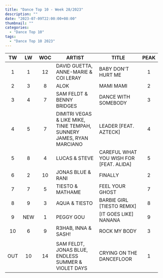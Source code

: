 ```yaml
---
title: "Dance Top 10 - Week 28/2023"
description: ""
date: "2023-07-09T22:00:00+08:00"
thumbnail: ""
categories:
  - "Dance Top 10"
tags:
  - "Dance Top 10 2023"
---
```

<!--more-->
|TW|LW|WOC|ARTIST|TITLE|PEAK|
|:----:|:----:|:----:|----|----|:----:|
|1|1|12|DAVID GUETTA, ANNE-MARIE & COI LERAY|BABY DON'T HURT ME|1|
|2|3|8|ALOK|MAMI MAMI|2|
|3|4|7|SAM FELDT & BENNY BRIDGES|DANCE WITH SOMEBODY|3|
|4|5|7|DIMITRI VEGAS & LIKE MIKE, TINIE TEMPAH, SUNNERY JAMES, RYAN MARCIANO|LEADER [FEAT. AZTECK]|4|
|5|8|4|LUCAS & STEVE|CAREFUL WHAT YOU WISH FOR [FEAT. ALIDA]|5|
|6|2|10|JONAS BLUE & RANI|FINALLY|2|
|7|7|5|TIESTO & MATHAME|FEEL YOUR GHOST|7|
|8|9|3|AQUA & TIESTO|BARBIE GIRL [TIESTO REMIX]|8|
|9|NEW|1|PEGGY GOU|[IT GOES LIKE] NANANA|9|
|10|6|9|R3HAB, INNA & SASH!|ROCK MY BODY|3|
| | | | | | |
|OUT|10|14|SAM FELDT, JONAS BLUE, ENDLESS SUMMER & VIOLET DAYS|CRYING ON THE DANCEFLOOR|1|